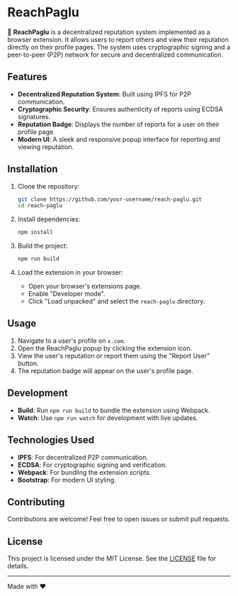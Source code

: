 # ReachPaglu

🚀 **ReachPaglu** is a decentralized reputation system implemented as a browser extension. It allows users to report others and view their reputation directly on their profile pages. The system uses cryptographic signing and a peer-to-peer (P2P) network for secure and decentralized communication.

## Features

- **Decentralized Reputation System**: Built using IPFS for P2P communication.
- **Cryptographic Security**: Ensures authenticity of reports using ECDSA signatures.
- **Reputation Badge**: Displays the number of reports for a user on their profile page.
- **Modern UI**: A sleek and responsive popup interface for reporting and viewing reputation.

## Installation

1. Clone the repository:

   ```bash
   git clone https://github.com/your-username/reach-paglu.git
   cd reach-paglu
   ```
2. Install dependencies:

   ```bash
   npm install
   ```
3. Build the project:

   ```bash
   npm run build
   ```
4. Load the extension in your browser:

   - Open your browser's extensions page.
   - Enable "Developer mode".
   - Click "Load unpacked" and select the `reach-paglu` directory.

## Usage

1. Navigate to a user's profile on `x.com`.
2. Open the ReachPaglu popup by clicking the extension icon.
3. View the user's reputation or report them using the "Report User" button.
4. The reputation badge will appear on the user's profile page.

## Development

- **Build**: Run `npm run build` to bundle the extension using Webpack.
- **Watch**: Use `npm run watch` for development with live updates.

## Technologies Used

- **IPFS**: For decentralized P2P communication.
- **ECDSA**: For cryptographic signing and verification.
- **Webpack**: For bundling the extension scripts.
- **Bootstrap**: For modern UI styling.

## Contributing

Contributions are welcome! Feel free to open issues or submit pull requests.

## License

This project is licensed under the MIT License. See the [LICENSE](LICENSE.md) file for details.

---

Made with ❤️
